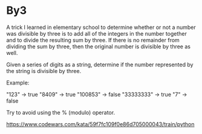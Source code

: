 # By3
A trick I learned in elementary school to determine whether or not a number was divisible by three is to add all of the integers in the number together and to divide the resulting sum by three. If there is no remainder from dividing the sum by three, then the original number is divisible by three as well.

Given a series of digits as a string, determine if the number represented by the string is divisible by three.

Example:

"123"      -> true
"8409"     -> true
"100853"   -> false
"33333333" -> true
"7"        -> false

Try to avoid using the % (modulo) operator.


https://www.codewars.com/kata/59f7fc109f0e86d705000043/train/python
 
